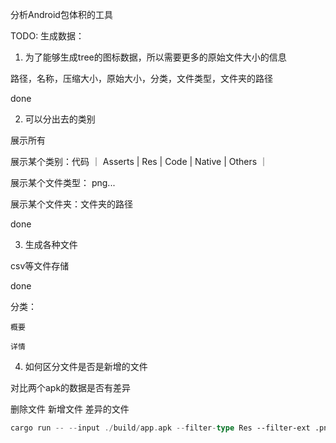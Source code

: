 分析Android包体积的工具


TODO: 生成数据：

1. 为了能够生成tree的图标数据，所以需要更多的原始文件大小的信息

路径，名称，压缩大小，原始大小，分类，文件类型，文件夹的路径

done

2. 可以分出去的类别

展示所有

展示某个类别：代码 ｜ Asserts | Res  | Code | Native | Others ｜

展示某个文件类型： png...

展示某个文件夹：文件夹的路径

done

3. 生成各种文件

csv等文件存储

done

分类：

    概要

    详情

    
    

4. 如何区分文件是否是新增的文件

对比两个apk的数据是否有差异

删除文件
新增文件
差异的文件

```rust
cargo run -- --input ./build/app.apk --filter-type Res --filter-ext .png --filter-size 10000 --filter-path assets
```